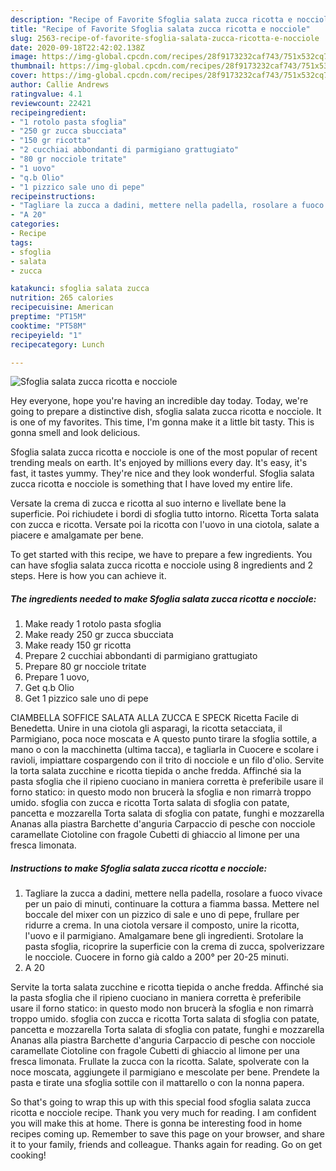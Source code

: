 ```yaml
---
description: "Recipe of Favorite Sfoglia salata zucca ricotta e nocciole"
title: "Recipe of Favorite Sfoglia salata zucca ricotta e nocciole"
slug: 2563-recipe-of-favorite-sfoglia-salata-zucca-ricotta-e-nocciole
date: 2020-09-18T22:42:02.138Z
image: https://img-global.cpcdn.com/recipes/28f9173232caf743/751x532cq70/sfoglia-salata-zucca-ricotta-e-nocciole-recipe-main-photo.jpg
thumbnail: https://img-global.cpcdn.com/recipes/28f9173232caf743/751x532cq70/sfoglia-salata-zucca-ricotta-e-nocciole-recipe-main-photo.jpg
cover: https://img-global.cpcdn.com/recipes/28f9173232caf743/751x532cq70/sfoglia-salata-zucca-ricotta-e-nocciole-recipe-main-photo.jpg
author: Callie Andrews
ratingvalue: 4.1
reviewcount: 22421
recipeingredient:
- "1 rotolo pasta sfoglia"
- "250 gr zucca sbucciata"
- "150 gr ricotta"
- "2 cucchiai abbondanti di parmigiano grattugiato"
- "80 gr nocciole tritate"
- "1 uovo"
- "q.b Olio"
- "1 pizzico sale uno di pepe"
recipeinstructions:
- "Tagliare la zucca a dadini, mettere nella padella, rosolare a fuoco vivace per un paio di minuti, continuare la cottura a fiamma bassa. Mettere nel boccale del mixer con un pizzico di sale e uno di pepe, frullare per ridurre a crema. In una ciotola versare il composto, unire la ricotta, l&#39;uovo e il parmigiano. Amalgamare bene gli ingredienti. Srotolare la pasta sfoglia, ricoprire la superficie con la crema di zucca, spolverizzare le nocciole. Cuocere in forno già caldo a 200° per 20-25 minuti."
- "A 20"
categories:
- Recipe
tags:
- sfoglia
- salata
- zucca

katakunci: sfoglia salata zucca 
nutrition: 265 calories
recipecuisine: American
preptime: "PT15M"
cooktime: "PT58M"
recipeyield: "1"
recipecategory: Lunch

---
```



![Sfoglia salata zucca ricotta e nocciole](https://img-global.cpcdn.com/recipes/28f9173232caf743/751x532cq70/sfoglia-salata-zucca-ricotta-e-nocciole-recipe-main-photo.jpg)

Hey everyone, hope you're having an incredible day today. Today, we're going to prepare a distinctive dish, sfoglia salata zucca ricotta e nocciole. It is one of my favorites. This time, I'm gonna make it a little bit tasty. This is gonna smell and look delicious.

Sfoglia salata zucca ricotta e nocciole is one of the most popular of recent trending meals on earth. It's enjoyed by millions every day. It's easy, it's fast, it tastes yummy. They're nice and they look wonderful. Sfoglia salata zucca ricotta e nocciole is something that I have loved my entire life.

Versate la crema di zucca e ricotta al suo interno e livellate bene la superficie. Poi richiudete i bordi di sfoglia tutto intorno. Ricetta Torta salata con zucca e ricotta. Versate poi la ricotta con l&#39;uovo in una ciotola, salate a piacere e amalgamate per bene.


To get started with this recipe, we have to prepare a few ingredients. You can have sfoglia salata zucca ricotta e nocciole using 8 ingredients and 2 steps. Here is how you can achieve it.

<!--inarticleads1-->

##### The ingredients needed to make Sfoglia salata zucca ricotta e nocciole:

1. Make ready 1 rotolo pasta sfoglia
1. Make ready 250 gr zucca sbucciata
1. Make ready 150 gr ricotta
1. Prepare 2 cucchiai abbondanti di parmigiano grattugiato
1. Prepare 80 gr nocciole tritate
1. Prepare 1 uovo,
1. Get q.b Olio
1. Get 1 pizzico sale uno di pepe


CIAMBELLA SOFFICE SALATA ALLA ZUCCA E SPECK Ricetta Facile di Benedetta. Unire in una ciotola gli asparagi, la ricotta setacciata, il Parmigiano, poca noce moscata e A questo punto tirare la sfoglia sottile, a mano o con la macchinetta (ultima tacca), e tagliarla in Cuocere e scolare i ravioli, impiattare cospargendo con il trito di nocciole e un filo d&#39;olio. Servite la torta salata zucchine e ricotta tiepida o anche fredda. Affinché sia la pasta sfoglia che il ripieno cuociano in maniera corretta è preferibile usare il forno statico: in questo modo non brucerà la sfoglia e non rimarrà troppo umido. sfoglia con zucca e ricotta Torta salata di sfoglia con patate, pancetta e mozzarella Torta salata di sfoglia con patate, funghi e mozzarella Ananas alla piastra Barchette d&#39;anguria Carpaccio di pesche con nocciole caramellate Ciotoline con fragole Cubetti di ghiaccio al limone per una fresca limonata. 

<!--inarticleads2-->

##### Instructions to make Sfoglia salata zucca ricotta e nocciole:

1. Tagliare la zucca a dadini, mettere nella padella, rosolare a fuoco vivace per un paio di minuti, continuare la cottura a fiamma bassa. Mettere nel boccale del mixer con un pizzico di sale e uno di pepe, frullare per ridurre a crema. In una ciotola versare il composto, unire la ricotta, l&#39;uovo e il parmigiano. Amalgamare bene gli ingredienti. Srotolare la pasta sfoglia, ricoprire la superficie con la crema di zucca, spolverizzare le nocciole. Cuocere in forno già caldo a 200° per 20-25 minuti.
1. A 20


Servite la torta salata zucchine e ricotta tiepida o anche fredda. Affinché sia la pasta sfoglia che il ripieno cuociano in maniera corretta è preferibile usare il forno statico: in questo modo non brucerà la sfoglia e non rimarrà troppo umido. sfoglia con zucca e ricotta Torta salata di sfoglia con patate, pancetta e mozzarella Torta salata di sfoglia con patate, funghi e mozzarella Ananas alla piastra Barchette d&#39;anguria Carpaccio di pesche con nocciole caramellate Ciotoline con fragole Cubetti di ghiaccio al limone per una fresca limonata. Frullate la zucca con la ricotta. Salate, spolverate con la noce moscata, aggiungete il parmigiano e mescolate per bene. Prendete la pasta e tirate una sfoglia sottile con il mattarello o con la nonna papera. 

So that's going to wrap this up with this special food sfoglia salata zucca ricotta e nocciole recipe. Thank you very much for reading. I am confident you will make this at home. There is gonna be interesting food in home recipes coming up. Remember to save this page on your browser, and share it to your family, friends and colleague. Thanks again for reading. Go on get cooking!
